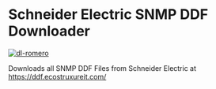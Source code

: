 # Schneider Electric SNMP DDF Downloader

[![dl-romero](https://circleci.com/gh/dl-romero/Schneider-Electric_SNMP-DDF-Downloader.svg?style=svg)]()

Downloads all SNMP DDF Files from Schneider Electric at https://ddf.ecostruxureit.com/
